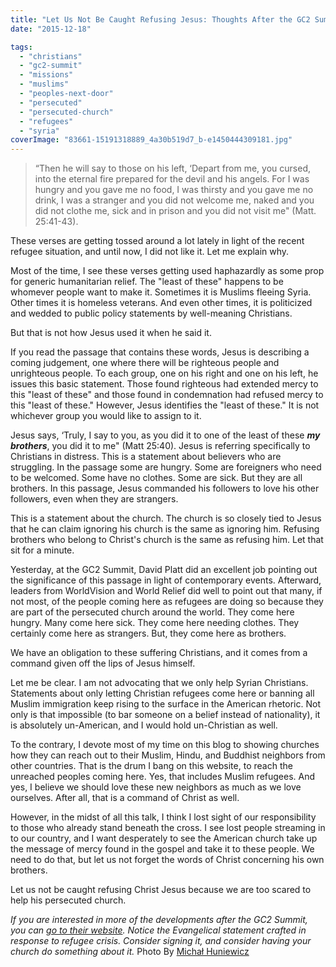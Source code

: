 ```yaml
---
title: "Let Us Not Be Caught Refusing Jesus: Thoughts After the GC2 Summit"
date: "2015-12-18"

tags: 
  - "christians"
  - "gc2-summit"
  - "missions"
  - "muslims"
  - "peoples-next-door"
  - "persecuted"
  - "persecuted-church"
  - "refugees"
  - "syria"
coverImage: "83661-15191318889_4a30b519d7_b-e1450444309181.jpg"
---
```


> “Then he will say to those on his left, ‘Depart from me, you cursed, into the eternal fire prepared for the devil and his angels. For I was hungry and you gave me no food, I was thirsty and you gave me no drink, I was a stranger and you did not welcome me, naked and you did not clothe me, sick and in prison and you did not visit me" (Matt. 25:41-43).

These verses are getting tossed around a lot lately in light of the recent refugee situation, and until now, I did not like it. Let me explain why.

Most of the time, I see these verses getting used haphazardly as some prop for generic humanitarian relief. The "least of these" happens to be whomever people want to make it. Sometimes it is Muslims fleeing Syria. Other times it is homeless veterans. And even other times, it is politicized and wedded to public policy statements by well-meaning Christians.

But that is not how Jesus used it when he said it.

If you read the passage that contains these words, Jesus is describing a coming judgement, one where there will be righteous people and unrighteous people. To each group, one on his right and one on his left, he issues this basic statement. Those found righteous had extended mercy to this "least of these" and those found in condemnation had refused mercy to this "least of these." However, Jesus identifies the "least of these." It is not whichever group you would like to assign to it.

Jesus says, ‘Truly, I say to you, as you did it to one of the least of these _**my brothers**_, you did it to me" (Matt 25:40). Jesus is referring specifically to Christians in distress. This is a statement about believers who are struggling. In the passage some are hungry. Some are foreigners who need to be welcomed. Some have no clothes. Some are sick. But they are all brothers. In this passage, Jesus commanded his followers to love his other followers, even when they are strangers.

This is a statement about the church. The church is so closely tied to Jesus that he can claim ignoring his church is the same as ignoring him. Refusing brothers who belong to Christ's church is the same as refusing him. Let that sit for a minute.

Yesterday, at the GC2 Summit, David Platt did an excellent job pointing out the significance of this passage in light of contemporary events. Afterward, leaders from WorldVision and World Relief did well to point out that many, if not most, of the people coming here as refugees are doing so because they are part of the persecuted church around the world. They come here hungry. Many come here sick. They come here needing clothes. They certainly come here as strangers. But, they come here as brothers.

We have an obligation to these suffering Christians, and it comes from a command given off the lips of Jesus himself.

Let me be clear. I am not advocating that we only help Syrian Christians. Statements about only letting Christian refugees come here or banning all Muslim immigration keep rising to the surface in the American rhetoric. Not only is that impossible (to bar someone on a belief instead of nationality), it is absolutely un-American, and I would hold un-Christian as well.

To the contrary, I devote most of my time on this blog to showing churches how they can reach out to their Muslim, Hindu, and Buddhist neighbors from other countries. That is the drum I bang on this website, to reach the unreached peoples coming here. Yes, that includes Muslim refugees. And yes, I believe we should love these new neighbors as much as we love ourselves. After all, that is a command of Christ as well.

However, in the midst of all this talk, I think I lost sight of our responsibility to those who already stand beneath the cross. I see lost people streaming in to our country, and I want desperately to see the American church take up the message of mercy found in the gospel and take it to these people. We need to do that, but let us not forget the words of Christ concerning his own brothers.

Let us not be caught refusing Christ Jesus because we are too scared to help his persecuted church.

_If you are interested in more of the developments after the GC2 Summit, you can [go to their website](http://gc2summit.com). Notice the Evangelical statement crafted in response to refugee crisis. Consider signing it, and consider having your church do something about it._ Photo By [Michał Huniewicz](http://www.flickr.com/photos/91418149@N03/15191318889/)
